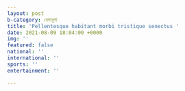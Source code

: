 ```yaml
---
layout: post
b-category: খেলাধুলা
title: 'Pellentesque habitant morbi tristique senectus '
date: 2021-08-09 18:04:00 +0000
img: ''
featured: false
national: ''
international: ''
sports: ''
entertainment: ''

---
```

